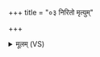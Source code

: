 +++
title = "०३ निरितो मृत्युम्"

+++
<details><summary>मूलम् (VS)</summary>

निरि॒तो मृ॒त्युं निरृ॑तिं॒ निररा॑तिमजामसि।  
यो नो॒ द्वेष्टि॒ तम॑द्ध्यग्ने अक्रव्या॒द्यमु॑ द्वि॒ष्मस्तमु॑ ते॒ प्र सु॑वामसि ॥
</details>
